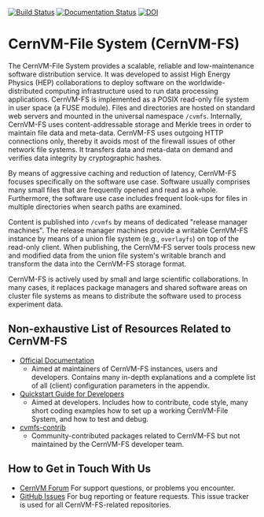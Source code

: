 [![Build Status](https://github.com/cvmfs/cvmfs/actions/workflows/ci.yml/badge.svg?branch=devel)](https://github.com/cvmfs/cvmfs/actions/workflows/ci.yml?query=branch%3Adevel) [![Documentation Status](https://readthedocs.org/projects/cvmfs/badge/?version=latest)](http://cvmfs.readthedocs.org/en/latest/?badge=master) [![DOI](https://zenodo.org/badge/DOI/10.5281/zenodo.1010441.svg)](https://doi.org/10.5281/zenodo.1010441)

# CernVM-File System (CernVM-FS)

The CernVM-File System provides a scalable, reliable and low-maintenance
software distribution service. It was developed to assist High Energy Physics
(HEP) collaborations to deploy software on the worldwide-distributed computing
infrastructure used to run data processing applications.
CernVM-FS is implemented as a POSIX read-only file system in user space (a FUSE
module). Files and directories are hosted on standard web servers and mounted
in the universal namespace `/cvmfs`. Internally, CernVM-FS uses
content-addressable storage and Merkle trees in order to maintain file data and
meta-data. CernVM-FS uses outgoing HTTP connections only, thereby it avoids
most of the firewall issues of other network file systems. It transfers data
and meta-data on demand and verifies data integrity by cryptographic hashes.

By means of aggressive caching and reduction of latency, CernVM-FS focuses
specifically on the software use case. Software usually comprises many small
files that are frequently opened and read as a whole. Furthermore, the software
use case includes frequent look-ups for files in multiple directories when
search paths are examined.

Content is published into `/cvmfs` by means of dedicated "release manager
machines". The release manager machines provide a writable CernVM-FS instance
by means of a union file system (e.g., `overlayfs`) on top of the read-only
client. When publishing, the CernVM-FS server tools process new and modified
data from the union file system's writable branch and transform the data into
the CernVM-FS storage format.

CernVM-FS is actively used by small and large scientific collaborations. In many
cases, it replaces package managers and shared software areas on cluster file
systems as means to distribute the software used to process experiment data.

## Non-exhaustive List of Resources Related to CernVM-FS
- [Official Documentation](https://cvmfs.readthedocs.io/en/stable/)
  - Aimed at maintainers of CernVM-FS instances, users and developers. Contains
    many in-depth explanations and a complete list of all (client) configuration
    parameters in the appendix.
- [Quickstart Guide for Developers](doc/developer/10-overview.md)
  - Aimed at developers. Includes how to contribute, code style, many short
    coding examples how to set up a working CernVM-File System,
    and how to test and debug.
- [cvmfs-contrib](https://cvmfs-contrib.github.io/)
  - Community-contributed packages related to CernVM-FS but not maintained by
    the CernVM-FS developer team.
## How to Get in Touch With Us
- [CernVM Forum](https://cernvm-forum.cern.ch/) For support questions, or
  problems you encounter.
- [GitHub Issues](https://github.com/cvmfs/cvmfs/issues) For bug reporting or
  feature requests. This issue tracker is used for all CernVM-FS-related
  repositories.
